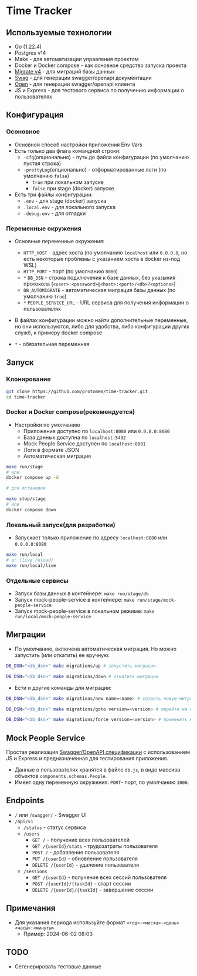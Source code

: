 # Time Tracker

## Используемые технологии

- Go (1.22.4)
- Postgres v14
- Make - для автоматизации управления проектом
- Docker и Docker compose - как основное средство запуска проекта
- [Migrate v4](https://github.com/golang-migrate/migrate) - для миграций базы данных
- [Swag](https://github.com/swaggo/swag) - для генерации swagger/openapi документации
- [Ogen](https://github.com/ogen-go/ogen) - для генерации swagger/openapi клиента
- JS и Express - для тестового сервиса по получению информации о пользователях

## Конфигурация

### Осоновное

- Основной способ настройки приложения Env Vars
- Есть только два флага командной строки:
  - `-cfg`(опционально) - путь до файла конфигурации (по умолчанию пустая строка)
  - `-prettyLog`(опционально) - отформатированные логи (по умолчанию `false`)
    - `true` при локальном запуске
    - `false` при stage (docker) запуске
- Есть три файлы конфигурации:
  - `.env` - для stage (docker) запуска
  - `.local.env` - для локального запуска
  - `.debug.env` - для отладки

### Переменные окружения

- Основные переменные окружения:
  - `HTTP_HOST` - адрес хоста (по умолчанию `localhost` или `0.0.0.0`, но есть некоторые проблемы с указанием хоста в docker из-под WSL)
  - `HTTP_PORT` - порт (по умолчанию `8080`)
  - `*` `DB_DSN` - строка подключения к базе данных, без указыния протокола (`<user>:<password>@<host>:<port>/<db>?<options>`)
  - `DB_AUTOMIGRATE` - автоматическая миграция базы данных (по умолчанию `true`)
  - `*` `PEOPLE_SERVICE_URL` - URL сервиса для получения информации о пользователях
- В файлах конфигурации можно найти дополнительные переменные, но они используются, либо для удобства, либо конфигурации других служб, к примеру docker compose

- `*` - обязательная переменная

## Запуск

### Клонирование

```bash
git clone https://github.com/protomem/time-tracker.git
cd time-tracker
```

### Docker и Docker compose(рекомендуется)

- Настройки по умолчанию
  - Приложение доступно по `localhost:8080` или `0.0.0.0:8080`
  - База данных доступна по `localhost:5432`
  - Mock People Service доступен по `localhost:8081`
  - Логи в формате JSON
  - Автоматическая миграция

```bash
make run/stage
# или
docker compose up -d

# для остановки

make stop/stage
# или
docker compose down
```

### Локальный запуск(для разработки)

- Запускает только приложение по адресу `localhost:8080` или `0.0.0.0:8080`

```bash
make run/local
# or (live reload)
make run/local/live
```

### Отдельные сервисы

- Запуск базы данных в контейнере: `make run/stage/db`
- Запуск mock-people-service в контейнере: `make run/stage/mock-people-service`
- Запуск mock-people-service в локальном режиме: `make run/local/mock-people-service`

## Миграции

- По умолчанию, включена автоматическая миграция. Но можно запустить (или откатить) ее вручную:

```bash
DB_DSN="<db_dsn>" make migrations/up # запустить миграции

DB_DSN="<db_dsn>" make migrations/down # откатить миграции
```

- Ести и другие команды для миграции:

```bash
DB_DSN="<db_dsn>" make migrations/new name=<name> # создать новую миграцию

DB_DSN="<db_dsn>" make migrations/goto version=<version> # перейти на версию миграции

DB_DSN="<db_dsn>" make migrations/force version=<version> # применить миграцию версии
```

## Mock People Service

Простая реализация [Swagger/OpenAPI спецификации](./api/external_api/people_service.yaml) c использованием JS и Express и предназначенная для тестирования приложения.

- Данные о пользователях хранятся в файле `db.js`, в виде массива объектов `components.schemas.People`.
- Имеет одну переменную окружения: `PORT`- порт, по умолчанию `3000`.

## Endpoints

- `/` или `/swagger/` - Swagger UI
- `/api/v1`
  - `/status` - статус сервиса
  - `/users`
    - `GET /` - получение всех пользователей
    - `GET /{userId}/stats` - трудозатраты пользователя
    - `POST /` - добавление пользователя
    - `PUT /{userId}` - обновление пользователя
    - `DELETE /{userId}` - удаление пользователя
  - `/sessions`
    - `GET /{userId}` - получение всех cессий пользователя
    - `POST /{userId}/{taskId}` - старт сессии
    - `DELETE /{userId}/{taskId}` - завершение сессии

## Примечания

- Для указания периода используйте формат `<год>-<месяц>-<день> <часы>:<минуты>`
  - Пример: 2024-06-02 08:03

## TODO

- Сегенерировать тестовые данные
